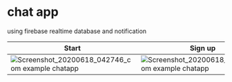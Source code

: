 # chat app
using firebase realtime database and notification

| Start  | Sign up | Sign in
|  ------------- |  ------------- | -------------
| ![Screenshot_20200618_042746_com example chatapp](https://user-images.githubusercontent.com/50178221/84971551-4c454f00-b11d-11ea-889c-0d0f082d0ce3.jpg)  | ![Screenshot_20200618_042748_com example chatapp](https://user-images.githubusercontent.com/50178221/84971563-4fd8d600-b11d-11ea-9848-bb74e6e26a12.jpg) | ![Screenshot_20200618_042751_com example chatapp](https://user-images.githubusercontent.com/50178221/84971616-6b43e100-b11d-11ea-8257-7ac7610b836d.jpg)
